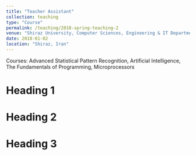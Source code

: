 ```yaml
---
title: "Teacher Assistant"
collection: teaching
type: "Course"
permalink: /teaching/2018-spring-teaching-2
venue: "Shiraz University, Computer Sciences, Engineering & IT Department"
date: 2018-01-02
location: "Shiraz, Iran"
---
```


Courses: Advanced Statistical Pattern Recognition, Artificial Intelligence, The Fundamentals of Programming, Microprocessors

Heading 1
======

Heading 2
======

Heading 3
======
